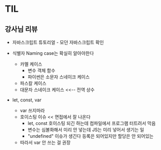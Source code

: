 # TIL

## 강사님 리뷰

- 자바스크립트 튜토리얼 - 모던 자바스크립트 확인

- 식별자 Naming case는 확실히 알아야한다
    - 카멜 케이스
        - 변수 객체 함수
        - 파이썬은 소문자 스네이크 케이스
    - 파스칼 케이스
    - 대문자 스네이크 케이스 <<-- 전역 상수

- let, const, var
    - var 쓰지마라
    - 호이스팅 이슈 << 면접에서 잘 나온다
        - let, const 호이스팅 되긴 하는데 컴파일에서 프로그램 터트려서 막음
        - 변수는 심볼화해서 미리 안 넣는데 JS는 미리 넣어서 생기는 일
        - "undefined" 이슈가 생긴다 등록은 되어있지만 할당은 안 되어있는
    - 따라서 var 안 쓰는 걸 권장




